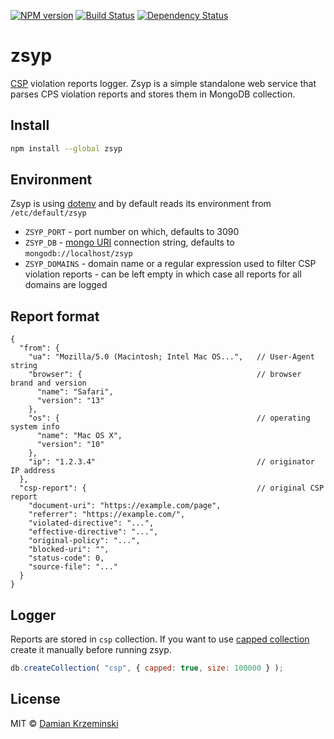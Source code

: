 [![NPM version][npm-image]][npm-url]
[![Build Status][build-image]][build-url]
[![Dependency Status][deps-image]][deps-url]

# zsyp

[CSP] violation reports logger. Zsyp is a simple standalone web service that parses CPS violation reports
and stores them in MongoDB collection.

## Install

```sh
npm install --global zsyp
```

## Environment

Zsyp is using [dotenv] and by default reads its environment from `/etc/default/zsyp`

- `ZSYP_PORT` - port number on which, defaults to 3090
- `ZSYP_DB` - [mongo URI] connection string, defaults to `mongodb://localhost/zsyp`
- `ZSYP_DOMAINS` - domain name or a regular expression used to filter CSP violation reports - can be left empty in which case all reports for all domains are logged

## Report format

```json5
{
  "from": {
    "ua": "Mozilla/5.0 (Macintosh; Intel Mac OS...",   // User-Agent string
    "browser": {                                       // browser brand and version
      "name": "Safari", 
      "version": "13"
    },
    "os": {                                            // operating system info
      "name": "Mac OS X",
      "version": "10"
    },
    "ip": "1.2.3.4"                                    // originator IP address 
  },
  "csp-report": {                                      // original CSP report
    "document-uri": "https://example.com/page",
    "referrer": "https://example.com/",
    "violated-directive": "...",
    "effective-directive": "...",
    "original-policy": "...",
    "blocked-uri": "",
    "status-code": 0,
    "source-file": "..."
  }
}
```


## Logger

Reports are stored in `csp` collection. If you want to use [capped collection] create it
manually before running zsyp.

```javascript
db.createCollection( "csp", { capped: true, size: 100000 } );
```


## License

MIT © [Damian Krzeminski](https://pirxpilot.me)


[CSP]: https://developer.mozilla.org/en-US/docs/Web/HTTP/CSP
[mongo URI]: https://docs.mongodb.com/manual/reference/connection-string
[capped collection]: https://docs.mongodb.com/manual/core/capped-collections/
[dotenv]: https://www.npmjs.com/package/dotenv

[npm-image]: https://img.shields.io/npm/v/zsyp
[npm-url]: https://npmjs.org/package/zsyp

[build-url]: https://github.com/pirxpilot/zsyp/actions/workflows/check.yaml
[build-image]: https://img.shields.io/github/actions/workflow/status/pirxpilot/zsyp/check.yaml?branch=main

[deps-image]: https://img.shields.io/librariesio/release/npm/zsyp
[deps-url]: https://libraries.io/npm/zsyp
